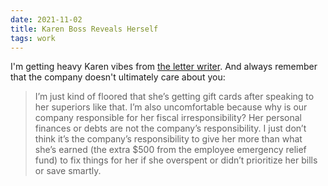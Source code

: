 ```yaml
---
date: 2021-11-02
title: Karen Boss Reveals Herself
tags: work
---
```


I'm getting heavy Karen vibes from [the letter writer](https://www.askamanager.org/2021/10/my-employee-wasnt-respectful-enough-after-the-company-messed-up-her-paycheck.html). And always remember that the company doesn't ultimately care about you:

> I’m just kind of floored that she’s getting gift cards after speaking to her superiors like that. I’m also uncomfortable because why is our company responsible for her fiscal irresponsibility? Her personal finances or debts are not the company’s responsibility. I just don’t think it’s the company’s responsibility to give her more than what she’s earned (the extra $500 from the employee emergency relief fund) to fix things for her if she overspent or didn’t prioritize her bills or save smartly.
